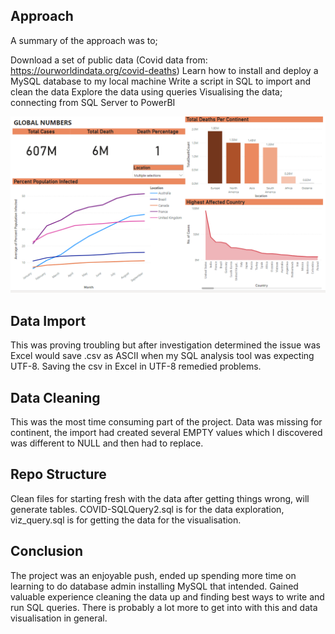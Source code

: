 ## Approach

A summary of the approach was to;

Download a set of public data (Covid data from: https://ourworldindata.org/covid-deaths)
Learn how to install and deploy a MySQL database to my local machine
Write a script in SQL to import and clean the data
Explore the data using queries
Visualising the data; connecting from SQL Server to PowerBI

![alt text](https://github.com/malaiafiq/ProjectPortfolio/blob/main/Covid_Dashboard.png)

## Data Import
This was proving troubling but after investigation determined the issue was Excel would save .csv as ASCII when my SQL analysis tool was expecting UTF-8. Saving the csv in Excel in UTF-8 remedied problems.

## Data Cleaning
This was the most time consuming part of the project. Data was missing for continent, the import had created several EMPTY values which I discovered was different to NULL and then had to replace.

## Repo Structure
Clean files for starting fresh with the data after getting things wrong, will generate tables.
COVID-SQLQuery2.sql is for the data exploration, viz_query.sql is for getting the data for the visualisation.

## Conclusion
The project was an enjoyable push, ended up spending more time on learning to do database admin installing MySQL that intended. Gained valuable experience cleaning the data up and finding best ways to write and run SQL queries. There is probably a lot more to get into with this and data visualisation in general.


